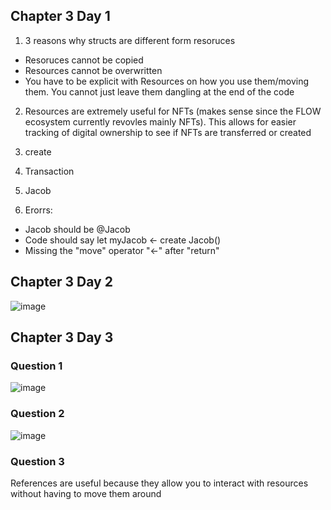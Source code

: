 ## Chapter 3 Day 1
1. 3 reasons why structs are different form resoruces
- Resoruces cannot be copied 
- Resources cannot be overwritten
- You have to be explicit with Resources on how you use them/moving them. You cannot just leave them dangling at the end of the code

2. Resources are extremely useful for NFTs (makes sense since the FLOW ecosystem currently revovles mainly NFTs). This allows for easier tracking of digital ownership to see if NFTs are transferred or created

3. create

4. Transaction

5. Jacob

6. Erorrs:
- Jacob should be @Jacob
- Code should say let myJacob <- create Jacob()
- Missing the "move" operator "<-" after "return"

## Chapter 3 Day 2
![image](https://user-images.githubusercontent.com/106781723/175169461-2da77ac4-54ac-429a-87d7-28439fb2d14b.png)

## Chapter 3 Day 3
### Question 1


![image](https://user-images.githubusercontent.com/106781723/175360136-380488ac-b88b-4c3a-baa1-11079dfeb4ea.png)

### Question 2

![image](https://user-images.githubusercontent.com/106781723/175369893-1d238ce4-4eaf-498a-b358-c39b683934ef.png)

### Question 3
References are useful because they allow you to interact with resources without having to move them around
